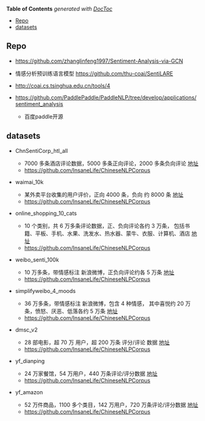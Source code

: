 <!-- START doctoc generated TOC please keep comment here to allow auto update -->
<!-- DON'T EDIT THIS SECTION, INSTEAD RE-RUN doctoc TO UPDATE -->
**Table of Contents**  *generated with [DocToc](https://github.com/thlorenz/doctoc)*

- [Repo](#repo)
- [datasets](#datasets)

<!-- END doctoc generated TOC please keep comment here to allow auto update -->



## Repo
- https://github.com/zhanglinfeng1997/Sentiment-Analysis-via-GCN
- 情感分析预训练语言模型 https://github.com/thu-coai/SentiLARE

- http://coai.cs.tsinghua.edu.cn/tools/4

- https://github.com/PaddlePaddle/PaddleNLP/tree/develop/applications/sentiment_analysis
  - 百度paddle开源


## datasets

- ChnSentiCorp_htl_all    
  - 7000 多条酒店评论数据，5000 多条正向评论，2000 多条负向评论 [地址](https://github.com/SophonPlus/ChineseNlpCorpus/blob/master/datasets/ChnSentiCorp_htl_all/intro.ipynb) 
  - https://github.com/InsaneLife/ChineseNLPCorpus

- waimai_10k              
  - 某外卖平台收集的用户评价，正向 4000 条，负向 约 8000 条  [地址](https://github.com/SophonPlus/ChineseNlpCorpus/blob/master/datasets/waimai_10k/intro.ipynb) 
  - https://github.com/InsaneLife/ChineseNLPCorpus
  
- online_shopping_10_cats 
  - 10 个类别，共 6 万多条评论数据，正、负向评论各约 3 万条， 包括书籍、平板、手机、水果、洗发水、热水器、蒙牛、衣服、计算机、酒店  [地址](https://github.com/SophonPlus/ChineseNlpCorpus/blob/master/datasets/online_shopping_10_cats/intro.ipynb) 
  - https://github.com/InsaneLife/ChineseNLPCorpus
  
- weibo_senti_100k        
  - 10 万多条，带情感标注 新浪微博，正负向评论约各 5 万条  [地址](https://github.com/SophonPlus/ChineseNlpCorpus/blob/master/datasets/weibo_senti_100k/intro.ipynb) 
  - https://github.com/InsaneLife/ChineseNLPCorpus
  
- simplifyweibo_4_moods   
  - 36 万多条，带情感标注 新浪微博，包含 4 种情感， 其中喜悦约 20 万条，愤怒、厌恶、低落各约 5 万条  [地址](https://github.com/SophonPlus/ChineseNlpCorpus/blob/master/datasets/simplifyweibo_4_moods/intro.ipynb) 
  - https://github.com/InsaneLife/ChineseNLPCorpus
  
- dmsc_v2                 
  - 28 部电影，超 70 万 用户，超 200 万条 评分/评论 数据 [地址](https://github.com/SophonPlus/ChineseNlpCorpus/blob/master/datasets/dmsc_v2/intro.ipynb) 
  - https://github.com/InsaneLife/ChineseNLPCorpus
  
- yf_dianping  
  - 24 万家餐馆，54 万用户，440 万条评论/评分数据  [地址](https://github.com/SophonPlus/ChineseNlpCorpus/blob/master/datasets/yf_dianping/intro.ipynb) 
  - https://github.com/InsaneLife/ChineseNLPCorpus

- yf_amazon               
  - 52 万件商品，1100 多个类目，142 万用户，720 万条评论/评分数据 [地址](https://github.com/SophonPlus/ChineseNlpCorpus/blob/master/datasets/yf_amazon/intro.ipynb) 
  - https://github.com/InsaneLife/ChineseNLPCorpus


